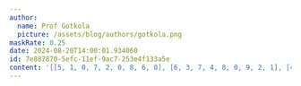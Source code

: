 ```yaml
---
author:
  name: Prof Gotkola
  picture: /assets/blog/authors/gotkola.png
maskRate: 0.25
date: 2024-08-20T14:00:01.934060
id: 7e887870-5efc-11ef-9ac7-253e4f133a5e
content: '[[5, 1, 0, 7, 2, 0, 8, 6, 0], [6, 3, 7, 4, 8, 0, 9, 2, 1], [4, 2, 0, 6, 1, 9, 7, 3, 5], [9, 6, 0, 3, 4, 0, 5, 0, 2], [8, 4, 0, 0, 7, 2, 1, 9, 0], [7, 5, 2, 1, 9, 6, 0, 0, 8], [0, 9, 5, 2, 3, 4, 6, 8, 0], [2, 8, 0, 9, 0, 7, 4, 1, 3], [3, 7, 0, 8, 0, 0, 2, 5, 9]]'
---
```

